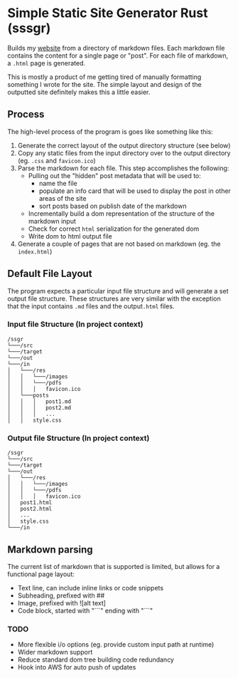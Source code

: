 # Simple Static Site Generator Rust (sssgr)

Builds my [website](https://joshuakeating.com/) from a directory of markdown files. Each markdown file contains the content for a single page or "post". For each file of markdown, a `.html` page is generated.

This is mostly a product of me getting tired of manually formatting something I wrote for the site. The simple layout and design of the outputted site definitely makes this a little easier. 

## Process

The high-level process of the program is goes like something like this:
1. Generate the correct layout of the output directory structure (see below)
2. Copy any static files from the input directory over to the output directory (eg. `.css` and `favicon.ico`)
3. Parse the markdown for each file. This step accomplishes the following:
    - Pulling out the "hidden" post metadata that will be used to:
        + name the file
        + populate an info card that will be used to display the post in other areas of the site
        + sort posts based on publish date of the markdown
    - Incrementally build a dom representation of the structure of the markdown input
    - Check for correct `html` serialization for the generated dom
    - Write dom to html output file
4. Generate a couple of pages that are not based on markdown (eg. the `index.html`)

## Default File Layout

The program expects a particular input file structure and will generate a set output file structure. These structures are very similar with the exception that the input contains `.md` files and the output`.html` files.

### Input file Structure (In project context)

```
/ssgr
└───/src
└───/target
└───/out    
└───/in
│   └───/res
│   │   └───/images
│   │   └───/pdfs
│   │   │   favicon.ico
│   └───posts
│   │   │   post1.md
│   │   │   post2.md
│   │   │   ...
│   │   style.css
```

### Output file Structure (In project context)

```
/ssgr
└───/src
└───/target
└───/out
│   └───/res
│   │   └───/images
│   │   └───/pdfs
│   │   │   favicon.ico
│   post1.html
│   post2.html
│   ...
│   style.css
└───/in 
```

## Markdown parsing

The current list of markdown that is supported is limited, but allows for a functional page layout:

- Text line, can include inline links or code snippets
- Subheading, prefixed with ##
- Image, prefixed with \![alt text]
- Code block, started with "\```" ending with "\```"

### TODO
- More flexible i/o options (eg. provide custom input path at runtime)
- Wider markdown support
- Reduce standard dom tree building code redundancy
- Hook into AWS for auto push of updates